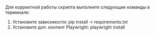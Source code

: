 Для корректной работы скрипта выполните следующие команды в терминале:
1. Установите зависимости: pip install -r requirements.txt
2. Установите доп. контент Playwright: playwright install